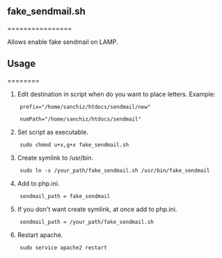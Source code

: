 ## fake_sendmail.sh
================

Allows enable fake sendmail on LAMP.

## Usage
========

1. Edit destination in script when do you want to place letters.
Example:
```
    prefix="/home/sanchiz/htdocs/sendmail/new"
```
```
    numPath="/home/sanchiz/htdocs/sendmail"
```
2. Set script as executable.
```
    sudo chmod u+x,g+x fake_sendmail.sh
```
3. Create symlink to /usr/bin.
```
    sudo ln -s /your_path/fake_sendmail.sh /usr/bin/fake_sendmail
```
4. Add to php.ini.
```
    sendmail_path = fake_sendmail
```
5. If you don't want create symlink, at once add to php.ini.
```
    sendmail_path = /your_path/fake_sendmail.sh
```
6. Restart apache.
```
    sudo service apache2 restart
```

